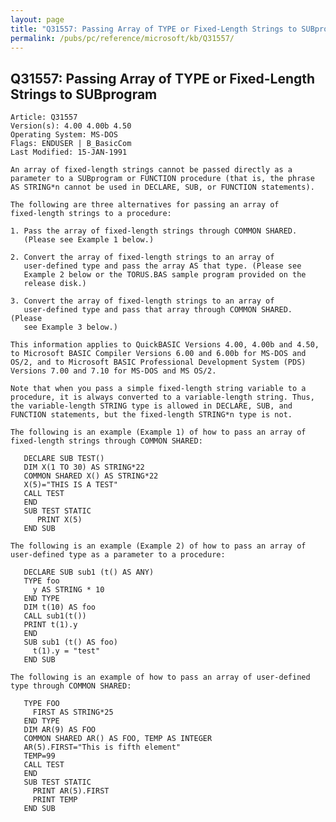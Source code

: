 ```yaml
---
layout: page
title: "Q31557: Passing Array of TYPE or Fixed-Length Strings to SUBprogram"
permalink: /pubs/pc/reference/microsoft/kb/Q31557/
---
```


## Q31557: Passing Array of TYPE or Fixed-Length Strings to SUBprogram

	Article: Q31557
	Version(s): 4.00 4.00b 4.50
	Operating System: MS-DOS
	Flags: ENDUSER | B_BasicCom
	Last Modified: 15-JAN-1991
	
	An array of fixed-length strings cannot be passed directly as a
	parameter to a SUBprogram or FUNCTION procedure (that is, the phrase
	AS STRING*n cannot be used in DECLARE, SUB, or FUNCTION statements).
	
	The following are three alternatives for passing an array of
	fixed-length strings to a procedure:
	
	1. Pass the array of fixed-length strings through COMMON SHARED.
	   (Please see Example 1 below.)
	
	2. Convert the array of fixed-length strings to an array of
	   user-defined type and pass the array AS that type. (Please see
	   Example 2 below or the TORUS.BAS sample program provided on the
	   release disk.)
	
	3. Convert the array of fixed-length strings to an array of
	   user-defined type and pass that array through COMMON SHARED. (Please
	   see Example 3 below.)
	
	This information applies to QuickBASIC Versions 4.00, 4.00b and 4.50,
	to Microsoft BASIC Compiler Versions 6.00 and 6.00b for MS-DOS and
	OS/2, and to Microsoft BASIC Professional Development System (PDS)
	Versions 7.00 and 7.10 for MS-DOS and MS OS/2.
	
	Note that when you pass a simple fixed-length string variable to a
	procedure, it is always converted to a variable-length string. Thus,
	the variable-length STRING type is allowed in DECLARE, SUB, and
	FUNCTION statements, but the fixed-length STRING*n type is not.
	
	The following is an example (Example 1) of how to pass an array of
	fixed-length strings through COMMON SHARED:
	
	   DECLARE SUB TEST()
	   DIM X(1 TO 30) AS STRING*22
	   COMMON SHARED X() AS STRING*22
	   X(5)="THIS IS A TEST"
	   CALL TEST
	   END
	   SUB TEST STATIC
	      PRINT X(5)
	   END SUB
	
	The following is an example (Example 2) of how to pass an array of
	user-defined type as a parameter to a procedure:
	
	   DECLARE SUB sub1 (t() AS ANY)
	   TYPE foo
	     y AS STRING * 10
	   END TYPE
	   DIM t(10) AS foo
	   CALL sub1(t())
	   PRINT t(1).y
	   END
	   SUB sub1 (t() AS foo)
	     t(1).y = "test"
	   END SUB
	
	The following is an example of how to pass an array of user-defined
	type through COMMON SHARED:
	
	   TYPE FOO
	     FIRST AS STRING*25
	   END TYPE
	   DIM AR(9) AS FOO
	   COMMON SHARED AR() AS FOO, TEMP AS INTEGER
	   AR(5).FIRST="This is fifth element"
	   TEMP=99
	   CALL TEST
	   END
	   SUB TEST STATIC
	     PRINT AR(5).FIRST
	     PRINT TEMP
	   END SUB
